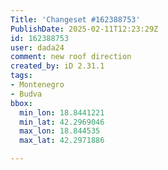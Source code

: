 ```yaml
---
Title: 'Changeset #162388753'
PublishDate: 2025-02-11T12:23:29Z
id: 162388753
user: dada24
comment: new roof direction
created_by: iD 2.31.1
tags:
- Montenegro
- Budva
bbox:
  min_lon: 18.8441221
  min_lat: 42.2969046
  max_lon: 18.844535
  max_lat: 42.2971886

---
```

